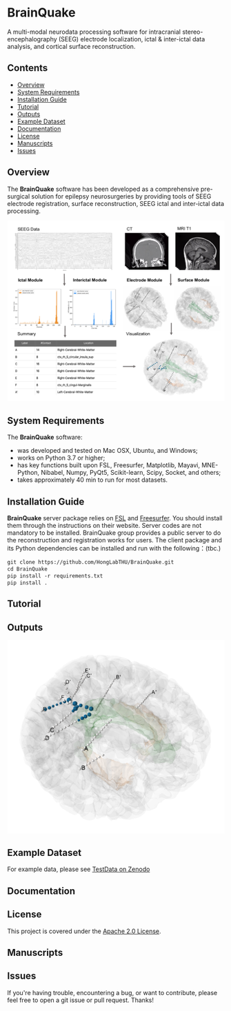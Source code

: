 # BrainQuake

A multi-modal neurodata processing software for intracranial stereo-encephalography (SEEG) electrode localization, ictal &amp; inter-ictal data analysis, and cortical surface reconstruction.

## Contents

- [Overview](#overview)
- [System Requirements](#system-requirements)
- [Installation Guide](#installation-guide)
- [Tutorial](#tutorial)
- [Outputs](#outputs)
- [Example Dataset](#example-dataset)
- [Documentation](#documentation)
- [License](#license)
- [Manuscripts](#manuscripts)
- [Issues](#issues)

## Overview

The **BrainQuake** software has been developed as a comprehensive pre-surgical solution for epilepsy neurosurgeries by providing tools of SEEG electrode registration, surface reconstruction, SEEG ictal and inter-ictal data processing.

![](./docs/Figure1_MainSoftware.png)

## System Requirements

The **BrainQuake** software:

- was developed and tested on Mac OSX, Ubuntu, and Windows;
- works on Python 3.7 or higher;
- has key functions built upon FSL, Freesurfer, Matplotlib, Mayavi, MNE-Python, Nibabel, Numpy, PyQt5, Scikit-learn, Scipy, Socket, and others;
- takes approximately 40 min to run for most datasets.

## Installation Guide

**BrainQuake** server package relies on [FSL](http://fsl.fmrib.ox.ac.uk/fsl/fslwiki/FslInstallation) and [Freesurfer](https://surfer.nmr.mgh.harvard.edu/fswiki/DownloadAndInstall). You should install them through the instructions on their website. Server codes are not mandatory to be installed. BrainQuake group provides a public server to do the reconstruction and registration works for users. The client package and its Python dependencies can be installed and run with the following：(tbc.)

    git clone https://github.com/HongLabTHU/BrainQuake.git
    cd BrainQuake
    pip install -r requirements.txt
    pip install .
    

## Tutorial

## Outputs

![](./docs/result.png)

## Example Dataset

For example data, please see [TestData on Zenodo](https://doi.org/10.5281/zenodo.5494990)

## Documentation

## License

This project is covered under the [Apache 2.0 License](https://github.com/HongLabTHU/BrainQuake/blob/main/LICENSE).

## Manuscripts

## Issues

If you're having trouble, encountering a bug, or want to contribute, please feel free to open a git issue or pull request. Thanks!
